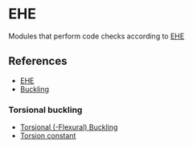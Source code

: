 # EHE 
Modules that perform code checks according to [EHE](https://www.mitma.gob.es/organos-colegiados/mas-organos-colegiados/comision-permanente-del-hormigon/cph/instrucciones/ehe-08-version-en-ingles)

## References
 - [EHE](https://www.mitma.gob.es/organos-colegiados/mas-organos-colegiados/comision-permanente-del-hormigon/cph/instrucciones/ehe-08-version-en-ingles)
 - [Buckling](https://en.wikipedia.org/wiki/Buckling)
 
### Torsional buckling
 - [Torsional (-Flexural) Buckling](https://help.scia.net/19.1/en/pvt/steelcodechecktb/en/torsional_flexural_buckling.htm)
 - [Torsion constant](https://en.wikipedia.org/wiki/Torsion_constant)
